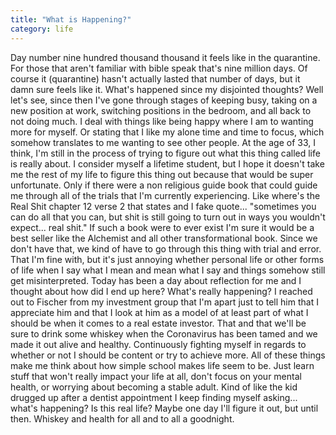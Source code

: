 ```yaml
---
title: "What is Happening?"
category: life
---
```


Day number nine hundred thousand thousand it feels like in the quarantine. For those that aren't familiar with bible speak that's nine million days. Of course it (quarantine) hasn't actually lasted that number of days, but it damn sure feels like it. What's happened since my disjointed thoughts? Well let's see, since then I've gone through stages of keeping busy, taking on a new position at work, switching positions in the bedroom, and all back to not doing much. I deal with things like being happy where I am to wanting more for myself. Or stating that I like my alone time and time to focus, which somehow translates to me wanting to see other people. At the age of 33, I think, I'm still in the process of trying to figure out what this thing called life is really about. I consider myself a lifetime student, but I hope it doesn't take me the rest of my life to figure this thing out because that would be super unfortunate. Only if there were a non religious guide book that could guide me through all of the trials that I'm currently experiencing. Like where's the Real Shit chapter 12 verse 2 that states and I fake quote... "sometimes you can do all that you can, but shit is still going to turn out in ways you wouldn't expect... real shit." If such a book were to ever exist I'm sure it would be a best seller like the Alchemist and all other transformational book. Since we don't have that, we kind of have to go through this thing with trial and error. That I'm fine with, but it's just annoying whether personal life or other forms of life when I say what I mean and mean what I say and things somehow still get misinterpreted. Today has been a day about reflection for me and I thought about how did I end up here? What's really happening? I reached out to Fischer from my investment group that I'm apart just to tell him that I appreciate him and that I look at him as a model of at least part of what I should be when it comes to a real estate investor. That and that we'll be sure to drink some whiskey when the Coronavirus has been tamed and we made it out alive and healthy. Continuously fighting myself in regards to whether or not I should be content or try to achieve more. All of these things make me think about how simple school makes life seem to be. Just learn stuff that won't really impact your life at all, don't focus on your mental health, or worrying about becoming a stable adult. Kind of like the kid drugged up after a dentist appointment I keep finding myself asking... what's happening? Is this real life? Maybe one day I'll figure it out, but until then. Whiskey and health for all and to all a goodnight.
